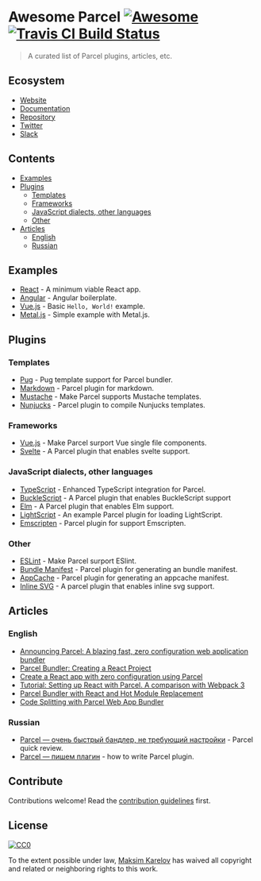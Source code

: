 # Awesome Parcel [![Awesome](https://cdn.rawgit.com/sindresorhus/awesome/d7305f38d29fed78fa85652e3a63e154dd8e8829/media/badge.svg)](https://github.com/sindresorhus/awesome) [![Travis CI Build Status](https://travis-ci.org/parcel-bundler/awesome-parcel.svg?branch=master)](https://travis-ci.org/parcel-bundler/awesome-parcel)

> A curated list of Parcel plugins, articles, etc.


## Ecosystem
- [Website](https://parceljs.org)
- [Documentation](https://parceljs.org/getting_started.html)
- [Repository](https://github.com/parcel-bundler/parcel)
- [Twitter](https://twitter.com/parceljs)
- [Slack](https://slack.parceljs.org/)


## Contents

- [Examples](#examples)
- [Plugins](#plugins)
    - [Templates](#templates)
    - [Frameworks](#frameworks)
    - [JavaScript dialects, other languages](#javascript-dialects-other-languages)
    - [Other](#other)
- [Articles](#articles)
    - [English](#english)
    - [Russian](#russian)


## Examples

- [React](https://github.com/jaredpalmer/react-parcel-example) - A minimum viable React app.
- [Angular](https://github.com/DeMoorJasper/Angular-Parcel-Boilerplate) - Angular boilerplate.
- [Vue.js](https://github.com/parcel-bundler/examples/tree/master/Vue) - Basic `Hello, World!` example.
- [Metal.js](https://github.com/matuzalemsteles/metal-parcel-example) - Simple example with Metal.js.


## Plugins

### Templates

- [Pug](https://github.com/Ty3uK/parcel-plugin-pug) - Pug template support for Parcel bundler.
- [Markdown](https://github.com/gongpeione/parcel-plugin-markdown) - Parcel plugin for markdown.
- [Mustache](https://github.com/suuzee/parcel-plugin-mustache) - Make Parcel supports Mustache templates.
- [Nunjucks](https://github.com/devmattrick/parcel-plugin-nunjucks) - Parcel plugin to compile Nunjucks templates.

### Frameworks

- [Vue.js](https://github.com/lc60005457/parcel-plugin-vue) - Make Parcel surport Vue single file components.
- [Svelte](https://github.com/DeMoorJasper/parcel-plugin-svelte) - A Parcel plugin that enables svelte support.

### JavaScript dialects, other languages

- [TypeScript](https://github.com/fathyb/parcel-plugin-typescript) - Enhanced TypeScript integration for Parcel.
- [BuckleScript](https://github.com/jihchi/parcel-plugin-bucklescript) - A Parcel plugin that enables BuckleScript support
- [Elm](https://github.com/ssuman/parcel-plugin-elm) - A Parcel plugin that enables Elm support.
- [LightScript](https://github.com/chee/parcel-plugin-lightscript) - An example Parcel plugin for loading LightScript.
- [Emscripten](https://github.com/taktod/parcel-plugin-emc) - Parcel plugin for support Emscripten.

### Other

- [ESLint](https://github.com/lc60005457/parcel-plugin-eslint) - Make Parcel surport ESlint.
- [Bundle Manifest](https://github.com/mugi-uno/parcel-plugin-bundle-manifest) - Parcel plugin for generating an bundle manifest.
- [AppCache](https://github.com/pierredavidbelanger/parcel-plugin-appcache) - Parcel plugin for generating an appcache manifest.
- [Inline SVG](https://github.com/albinotonnina/parcel-plugin-inlinesvg) - A parcel plugin that enables inline svg support.


## Articles

### English

- [Announcing Parcel: A blazing fast, zero configuration web application bundler](https://hackernoon.com/announcing-parcel-a-blazing-fast-zero-configuration-web-application-bundler-feac43aac0f1?source=search_post---------0)
- [Parcel Bundler: Creating a React Project](https://medium.com/@oieduardorabelo/parcel-bundler-criando-um-projeto-react-1a620a151e34)
- [Create a React app with zero configuration using Parcel](https://medium.com/@ReactJS_News/create-a-react-app-with-zero-configuration-using-parcel-462aa304bc6b)
- [Tutorial: Setting up React with Parcel. A comparison with Webpack 3](https://codeburst.io/tutorial-setting-up-react-with-parcel-a-comparison-with-webpack-3-dc628de8d1c)
- [Parcel Bundler with React and Hot Module Replacement](https://medium.com/@davidskang/parcel-bundler-with-react-and-hot-module-replacement-7f92efd25584)
- [Code Splitting with Parcel Web App Bundler](https://hackernoon.com/code-splitting-with-parcel-web-app-bundler-fe06cc3a20da)

### Russian

- [Parcel — очень быстрый бандлер, не требующий настройки](https://habrahabr.ru/post/344486/) - Parcel quick review.
- [Parcel — пишем плагин](https://habrahabr.ru/post/344858/) - how to write Parcel plugin.


## Contribute

Contributions welcome! Read the [contribution guidelines](contributing.md) first.


## License

[![CC0](https://mirrors.creativecommons.org/presskit/buttons/88x31/svg/cc-zero.svg)](https://creativecommons.org/publicdomain/zero/1.0/)

To the extent possible under law, [Maksim Karelov](https://github.com/Ty3uK) has waived all copyright and
related or neighboring rights to this work.

